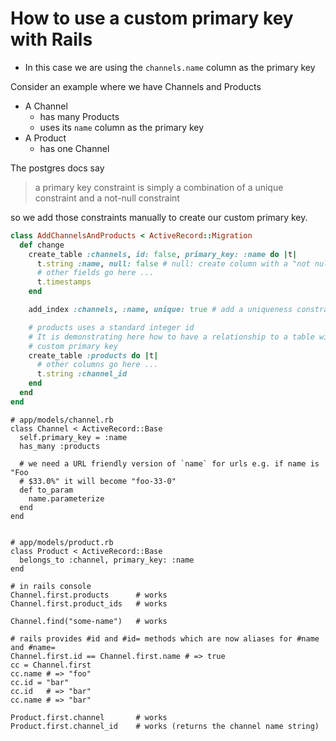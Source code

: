 # How to use a custom primary key with Rails

* In this case we are using the `channels.name` column as the primary key

Consider an example where we have Channels and Products

* A Channel
    * has many Products
    * uses its `name` column as the primary key
* A Product
    * has one Channel

The postgres docs say

> a primary key constraint is simply a combination of a unique constraint and a
> not-null constraint

so we add those constraints manually to create our custom primary key.

```ruby
class AddChannelsAndProducts < ActiveRecord::Migration
  def change
    create_table :channels, id: false, primary_key: :name do |t|
      t.string :name, null: false # null: create column with a "not null" constraint
      # other fields go here ...
      t.timestamps
    end

    add_index :channels, :name, unique: true # add a uniqueness constraint

    # products uses a standard integer id
    # It is demonstrating here how to have a relationship to a table with a
    # custom primary key
    create_table :products do |t|
      # other columns go here ...
      t.string :channel_id
    end
  end
end
```

```
# app/models/channel.rb
class Channel < ActiveRecord::Base
  self.primary_key = :name
  has_many :products

  # we need a URL friendly version of `name` for urls e.g. if name is "Foo
  # $33.0%" it will become "foo-33-0"
  def to_param
    name.parameterize
  end
end


# app/models/product.rb
class Product < ActiveRecord::Base
  belongs_to :channel, primary_key: :name
end
```

```
# in rails console
Channel.first.products      # works
Channel.first.product_ids   # works

Channel.find("some-name")   # works

# rails provides #id and #id= methods which are now aliases for #name and #name=
Channel.first.id == Channel.first.name # => true
cc = Channel.first
cc.name # => "foo"
cc.id = "bar"
cc.id   # => "bar"
cc.name # => "bar"

Product.first.channel       # works
Product.first.channel_id    # works (returns the channel name string)
```
